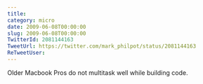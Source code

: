 ```yaml
---
title: 
category: micro
date: 2009-06-08T00:00:00
slug: 2009-06-08T00:00:00
TwitterId: 2081144163
TweetUrl: https://twitter.com/mark_philpot/status/2081144163
ReTweetUser: 
---
```


Older Macbook Pros do not multitask well while building code.